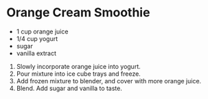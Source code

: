 # Orange Cream Smoothie
- 1 cup orange juice
- 1/4 cup yogurt
- sugar
- vanilla extract

1. Slowly incorporate orange juice into yogurt.
2. Pour mixture into ice cube trays and freeze.
3. Add frozen mixture to blender, and cover with more orange juice.
4. Blend. Add sugar and vanilla to taste.